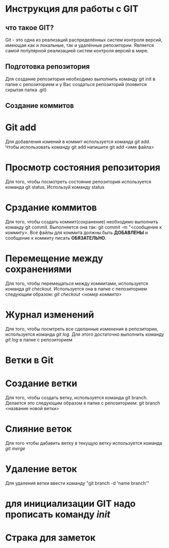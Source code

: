 # Инструкция для работы с GIT

## что такое GIT?
Git - это одна из реализаций распределённых систем контроля версий, имеющая как и локальные, так и удалённые репозитории. Является самой популярной реализацией систем контроля версий в мире.
## Подготовка репозитория 
Для создание репозитория необходимо выполнить команду git init в папке с репозиторием и у Вас создаться репозиторий (появится скрытая папка .git)
## Создание коммитов
# Git add
Для добавления измений в коммит используется команда git add. Чтобы использовать команду git add напишите git add <имя файла>
# Просмотр состояния репозитория
Для того, чтобы посмотреть состояние репозитория используется команда git status. Используй команду status
# Срздание коммитов
Для того, чтобы создать коммит(сохранение) необходимо выполнить команду git commit. Выполняется она так: git commit -m "<сообщение к коммиту>. Все файлы для коммита должны быть **ДОБАВЛЕНЫ** и сообщение к коммиту писать **ОБЯЗАТЕЛЬНО**.
# Перемещение между сохранениями
Для того, чтобы перемещаться между коммитами, используется команда *git checkout*. Используется она в папке с пепозиторием следующим образом: *git checkout* <*номер коммита*>
# Журнал изменений
Для того, чтобы посмтреть все сделанные изменения в репозитории, используется команда *git log*. Для этого достаточно выполнить команду *git log* в папке с репозиторием
# Ветки в Git
# **Создание ветки**
Для того, чтобы создать ветку, используется команда git branch. Делается это следующим образом в папке с репозиторием: git branch <название новой ветки>
# **Слияние веток**
Для того чтобы дабавить ветку в текущую ветку используется команда *git merge*
# **Удаление веток**
Для удаления ветки ввести команду "git branch -d 'name branch'"
# для инициализации GIT надо прописать команду *init*
# Страка для заметок
